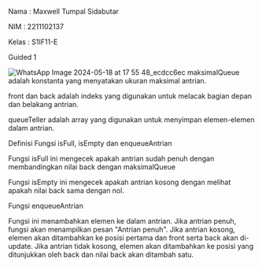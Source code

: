 Nama : Maxwell Tumpal Sidabutar

NIM : 2211102137

Kelas : S1IF11-E

Guided 1

![WhatsApp Image 2024-05-18 at 17 55 48_ecdcc6ec](https://github.com/MaxwellSidabutar/Repository-praktikum-algoritma-dan-struktur-data/assets/163196340/ec1a5630-4385-4a54-ad8c-1ff5ffb929b3)
maksimalQueue adalah konstanta yang menyatakan ukuran maksimal antrian.

front dan back adalah indeks yang digunakan untuk melacak bagian depan dan belakang antrian.

queueTeller adalah array yang digunakan untuk menyimpan elemen-elemen dalam antrian.

Definisi Fungsi
isFull, isEmpty dan enqueueAntrian

Fungsi isFull ini mengecek apakah antrian sudah penuh dengan membandingkan nilai back dengan maksimalQueue

Fungsi isEmpty ini mengecek apakah antrian kosong dengan melihat apakah nilai back sama dengan nol.

Fungsi enqueueAntrian

Fungsi ini menambahkan elemen ke dalam antrian.
Jika antrian penuh, fungsi akan menampilkan pesan "Antrian penuh".
Jika antrian kosong, elemen akan ditambahkan ke posisi pertama dan front serta back akan di-update.
Jika antrian tidak kosong, elemen akan ditambahkan ke posisi yang ditunjukkan oleh back dan nilai back akan ditambah satu.
